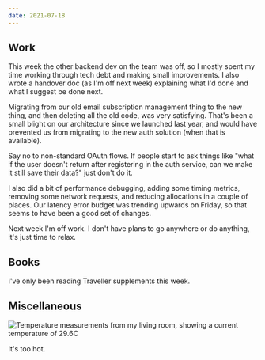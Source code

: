 ```yaml
---
date: 2021-07-18
---
```


## Work

This week the other backend dev on the team was off, so I mostly spent
my time working through tech debt and making small improvements.  I
also wrote a handover doc (as I'm off next week) explaining what I'd
done and what I suggest be done next.

Migrating from our old email subscription management thing to the new
thing, and then deleting all the old code, was very satisfying.
That's been a small blight on our architecture since we launched last
year, and would have prevented us from migrating to the new auth
solution (when that is available).

Say no to non-standard OAuth flows.  If people start to ask things
like "what if the user doesn't return after registering in the auth
service, can we make it still save their data?" just don't do it.

I also did a bit of performance debugging, adding some timing metrics,
removing some network requests, and reducing allocations in a couple
of places.  Our latency error budget was trending upwards on Friday,
so that seems to have been a good set of changes.

Next week I'm off work.  I don't have plans to go anywhere or do
anything, it's just time to relax.


## Books

I've only been reading Traveller supplements this week.


## Miscellaneous

![Temperature measurements from my living room, showing a current temperature of 29.6C](weeknotes-148/temperature.png)

It's too hot.
